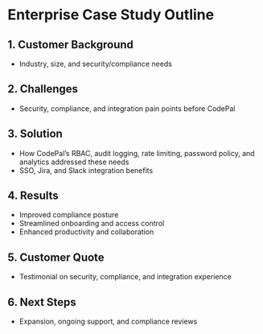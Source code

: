 # Enterprise Case Study Outline

## 1. Customer Background
- Industry, size, and security/compliance needs

## 2. Challenges
- Security, compliance, and integration pain points before CodePal

## 3. Solution
- How CodePal’s RBAC, audit logging, rate limiting, password policy, and analytics addressed these needs
- SSO, Jira, and Slack integration benefits

## 4. Results
- Improved compliance posture
- Streamlined onboarding and access control
- Enhanced productivity and collaboration

## 5. Customer Quote
- Testimonial on security, compliance, and integration experience

## 6. Next Steps
- Expansion, ongoing support, and compliance reviews 